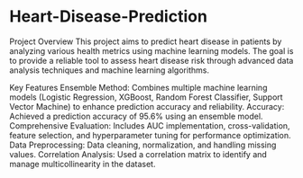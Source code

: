 # Heart-Disease-Prediction
Project Overview
This project aims to predict heart disease in patients by analyzing various health metrics using machine learning models. The goal is to provide a reliable tool to assess heart disease risk through advanced data analysis techniques and machine learning algorithms.

Key Features
Ensemble Method: Combines multiple machine learning models (Logistic Regression, XGBoost, Random Forest Classifier, Support Vector Machine) to enhance prediction accuracy and reliability.
Accuracy: Achieved a prediction accuracy of 95.6% using an ensemble model.
Comprehensive Evaluation: Includes AUC implementation, cross-validation, feature selection, and hyperparameter tuning for performance optimization.
Data Preprocessing: Data cleaning, normalization, and handling missing values.
Correlation Analysis: Used a correlation matrix to identify and manage multicollinearity in the dataset.
